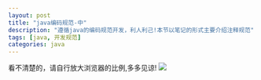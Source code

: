 ```yaml
---
layout: post
title: "java编码规范-中"
description: "遵循java的编码规范开发，利人利己!本节以笔记的形式主要介绍注释规范"
tags: [java, 开发规范]
categories: java
---
```

看不清楚的，请自行放大浏览器的比例,多多见谅!
![](/blog/images/posts_imgs/201604110201.jpg)